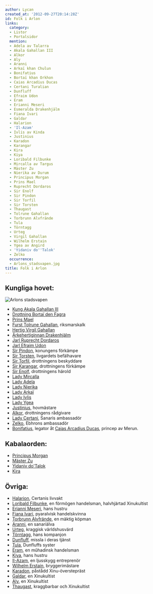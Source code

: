 ```yaml
---
author: Lycan
created_at: '2012-09-27T20:14:28Z'
id: Folk i Arlon
links:
  category:
  - Listor
  - Portalsidor
  mention:
  - Adela av Talarra
  - Akala Gahallan III
  - Alkor
  - Aly
  - Aranni
  - Arkaï khan Chulun
  - Bonifatius
  - Bortaï khan Orkhon
  - Caias Arcadius Ducas
  - Certani Turalian
  - Dunfluff
  - Efraim Udon
  - Eram
  - Erianni Meseri
  - Esmeralda Drakenhjälm
  - Fiana Ivari
  - Galdar
  - Halarion
  - 'Il-Azam'
  - Ivlis av Kinda
  - Justinius
  - Karadon
  - Karangar
  - Kira
  - Kiya
  - Loribald Filbunke
  - Mircalla av Targus
  - Mäster Zu
  - Nierika av Durum
  - Principus Morgan
  - Prins Mael
  - Ruprecht Dordaros
  - Sir Enolf
  - Sir Pindon
  - Sir Torfil
  - Sir Torsten
  - Thaugast
  - Tolrune Gahallan
  - Torbrunn Alvfrände
  - Tula
  - Törntagg
  - Urteg
  - Virgil Gahallan
  - Wilhelm Erstain
  - Ygea av Angird
  - 'Yidaniv do''Talok'
  - Zelko
  occurrence:
  - Arlons_stadsvapen.jpg
title: Folk i Arlon
---
```


Kungliga hovet:
--------
![Arlons stadsvapen]

-   [Kung Akala Gahallan III]
-   [Drottning Bortaï den Fagra]
-   [Prins Mael]
-   [Furst Tolrune Gahallan], riksmarskalk
-   [Hertig Virgil Gahallan]
-   [Ärkehertiginnan Drakenhjälm]
-   [Jarl Ruprecht Dordaros]
-   [Jarl Efraim Udon]
-   [Sir Pindon], konungens förkämpe
-   [Sir Torsten], livgardets befälhavare
-   [Sir Torfil], drottningens beskyddare
-   [Sir Karangar], drottningens förkämpe
-   [Sir Enolf], drottningens härold
-   [Lady Mircalla]
-   [Lady Adela]
-   [Lady Nierika]
-   [Lady Arkaï]
-   [Lady Ivlis]
-   [Lady Ygea]
-   [Justinius], hovmästare
-   [Alkor], drottningens rådgivare
-   [Lady Certani], Sanaris ambassadör
-   [Zelko], Ebhrons ambassadör
-   [Bonifatius], legator åt [Caias Arcadius Ducas], princep av Merun.

Kabalaorden:
--------

-   [Principus Morgan]
-   [Mäster Zu]
-   [Yidaniv do'Talok]
-   [Kira]

Övriga:
--------

-   [Halarion], Certanis livvakt
-   [Loribald Filbunke], en förmögen handelsman, halvhjärtad Xinukultist
-   [Erianni Meseri], hans hustru
-   [Fiana Ivari], pyaralvisk handelskvinna
-   [Torbrunn Alvfrände], en mäktig köpman
-   [Aranni], en sanariälva
-   [Urteg], kraggisk världshusvärd
-   [Törntagg], hans kompanjon
-   [Dunfluff], missla i deras tjänst
-   [Tula], Dunfluffs syster
-   [Eram], en mûhadinsk handelsman
-   [Kiya], hans hustru
-   [Il-Azam], en ljusskygg entreprenör
-   [Wilhelm Erstain], bryggerimästare
-   [Karadon], påstådd Xinu-överstepräst
-   [Galdar], en Xinukultist
-   [Aly], en Xinukultist
-   [Thaugast], kraggbarbar och Xinukultist

  [Arlons stadsvapen]: Arlons_stadsvapen.jpg "Arlons stadsvapen"
  [Kung Akala Gahallan III]: Akala_Gahallan_III
  [Drottning Bortaï den Fagra]: Bortaï_khan_Orkhon
  [Prins Mael]: Prins_Mael
  [Furst Tolrune Gahallan]: Tolrune_Gahallan
  [Hertig Virgil Gahallan]: Virgil_Gahallan
  [Ärkehertiginnan Drakenhjälm]: Esmeralda_Drakenhjälm
  [Jarl Ruprecht Dordaros]: Ruprecht_Dordaros
  [Jarl Efraim Udon]: Efraim_Udon
  [Sir Pindon]: Sir_Pindon
  [Sir Torsten]: Sir_Torsten
  [Sir Torfil]: Sir_Torfil
  [Sir Karangar]: Karangar
  [Sir Enolf]: Sir_Enolf
  [Lady Mircalla]: Mircalla_av_Targus
  [Lady Adela]: Adela_av_Talarra
  [Lady Nierika]: Nierika_av_Durum
  [Lady Arkaï]: Arkaï_khan_Chulun
  [Lady Ivlis]: Ivlis_av_Kinda
  [Lady Ygea]: Ygea_av_Angird
  [Justinius]: Justinius
  [Alkor]: Alkor
  [Lady Certani]: Certani_Turalian
  [Zelko]: Zelko
  [Bonifatius]: Bonifatius
  [Caias Arcadius Ducas]: Caias_Arcadius_Ducas
  [Principus Morgan]: Principus_Morgan
  [Mäster Zu]: Mäster_Zu
  [Yidaniv do'Talok]: Yidaniv_doTalok
  [Kira]: Kira
  [Halarion]: Halarion
  [Loribald Filbunke]: Loribald_Filbunke
  [Erianni Meseri]: Erianni_Meseri
  [Fiana Ivari]: Fiana_Ivari
  [Torbrunn Alvfrände]: Torbrunn_Alvfrände
  [Aranni]: Aranni
  [Urteg]: Urteg
  [Törntagg]: Törntagg
  [Dunfluff]: Dunfluff
  [Tula]: Tula
  [Eram]: Eram
  [Kiya]: Kiya
  [Il-Azam]: Il-Azam
  [Wilhelm Erstain]: Wilhelm_Erstain
  [Karadon]: Karadon
  [Galdar]: Galdar
  [Aly]: Aly
  [Thaugast]: Thaugast